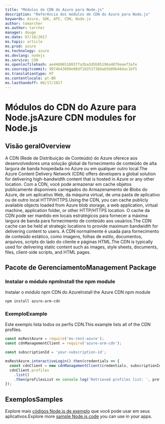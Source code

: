 ```yaml
---
title: "Módulos do CDN do Azure para Node.js"
description: "Referência dos módulos de CDN do Azure para Node.js"
keywords: Azure, SDK, API, CDN, Node.js
author: tomarcher
ms.author: tarcher
manager: douge
ms.date: 07/18/2017
ms.topic: article
ms.prod: azure
ms.technology: azure
ms.devlang: nodejs
ms.service: CDN
ms.openlocfilehash: ae44606510037fa3ba3d5b95196a40f8eeef3afe
ms.sourcegitcommit: 9974b43899e98df10253738dab5b09b484ac1bf5
ms.translationtype: HT
ms.contentlocale: pt-BR
ms.lasthandoff: 08/17/2017
---
```

# <a name="azure-cdn-modules-for-nodejs"></a><span data-ttu-id="91c94-104">Módulos do CDN do Azure para Node.js</span><span class="sxs-lookup"><span data-stu-id="91c94-104">Azure CDN modules for Node.js</span></span>

## <a name="overview"></a><span data-ttu-id="91c94-105">Visão geral</span><span class="sxs-lookup"><span data-stu-id="91c94-105">Overview</span></span>

<span data-ttu-id="91c94-106">A CDN (Rede de Distribuição de Conteúdo) do Azure oferece aos desenvolvedores uma solução global de fornecimento de conteúdo de alta largura de banda hospedada no Azure ou em qualquer outro local.</span><span class="sxs-lookup"><span data-stu-id="91c94-106">The Azure Content Delivery Network (CDN) offers developers a global solution for delivering high-bandwidth content that is hosted in Azure or any other location.</span></span> <span data-ttu-id="91c94-107">Com a CDN, você pode armazenar em cache objetos publicamente disponíveis carregados do Armazenamento de Blobs do Azure, de um aplicativo Web, da máquina virtual, de uma pasta de aplicativo ou de outro local HTTP/HTTPS.</span><span class="sxs-lookup"><span data-stu-id="91c94-107">Using the CDN, you can cache publicly available objects loaded from Azure blob storage, a web application, virtual machine, application folder, or other HTTP/HTTPS location.</span></span> <span data-ttu-id="91c94-108">O cache da CDN pode ser mantido em locais estratégicos para fornecer a máxima largura de banda para fornecimento de conteúdo aos usuários.</span><span class="sxs-lookup"><span data-stu-id="91c94-108">The CDN cache can be held at strategic locations to provide maximum bandwidth for delivering content to users.</span></span> <span data-ttu-id="91c94-109">A CDN normalmente é usada para fornecimento de conteúdo estático, como imagens, folhas de estilo, documentos, arquivos, scripts do lado do cliente e páginas HTML.</span><span class="sxs-lookup"><span data-stu-id="91c94-109">The CDN is typically used for delivering static content such as images, style sheets, documents, files, client-side scripts, and HTML pages.</span></span>

## <a name="management-package"></a><span data-ttu-id="91c94-110">Pacote de Gerenciamento</span><span class="sxs-lookup"><span data-stu-id="91c94-110">Management Package</span></span>

### <a name="install-the-npm-module"></a><span data-ttu-id="91c94-111">Instalar o módulo npm</span><span class="sxs-lookup"><span data-stu-id="91c94-111">Install the npm module</span></span>

<span data-ttu-id="91c94-112">Instalar o módulo npm CDN do Azure</span><span class="sxs-lookup"><span data-stu-id="91c94-112">Install the Azure CDN npm module</span></span>

```bash
npm install azure-arm-cdn
```

### <a name="example"></a><span data-ttu-id="91c94-113">Exemplo</span><span class="sxs-lookup"><span data-stu-id="91c94-113">Example</span></span>

<span data-ttu-id="91c94-114">Este exemplo lista todos os perfis CDN.</span><span class="sxs-lookup"><span data-stu-id="91c94-114">This example lists all of the CDN profiles.</span></span>

```javascript
const msRestAzure = require('ms-rest-azure');
const cdnManagementClient = require('azure-arm-cdn');

const subscriptionId = 'your-subscription-id';

msRestAzure.interactiveLogin().then(credentials => {
  const cdnClient = new cdnManagementClient(credentials, subscriptionId);
  cdnClient.profiles
    .list()
    .then(profilesList => console.log('Retrieved profiles list: ', profilesList));
});
```

## <a name="samples"></a><span data-ttu-id="91c94-115">Exemplos</span><span class="sxs-lookup"><span data-stu-id="91c94-115">Samples</span></span>

<span data-ttu-id="91c94-116">Explore mais [códigos Node.js de exemplo](https://azure.microsoft.com/resources/samples/?platform=nodejs) que você pode usar em seus aplicativos.</span><span class="sxs-lookup"><span data-stu-id="91c94-116">Explore more [sample Node.js code](https://azure.microsoft.com/resources/samples/?platform=nodejs) you can use in your apps.</span></span>
